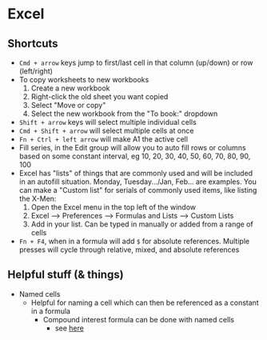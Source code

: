 # Excel

## Shortcuts

- `Cmd + arrow` keys jump to first/last cell in that column (up/down) or row (left/right)
- To copy worksheets to new workbooks
  1. Create a new workbook
  2. Right-click the old sheet you want copied
  3. Select "Move or copy"
  4. Select the new workbook from the "To book:" dropdown
- `Shift + arrow` keys will select multiple individual cells
- `Cmd + Shift + arrow` will select multiple cells at once
- `Fn + Ctrl + left arrow` will make A1 the active cell
- Fill series, in the Edit group will allow you to auto fill rows or columns based on some constant interval, eg 10, 20, 30, 40, 50, 60, 70, 80, 90, 100
- Excel has "lists" of things that are commonly used and will be included in an autofill situation. Monday, Tuesday.../Jan, Feb... are examples. You can make a "Custom list" for serials of commonly used items, like listing the X-Men:
  1. Open the Excel menu in the top left of the window
  2. Excel --> Preferences --> Formulas and Lists --> Custom Lists
  3. Add in your list. Can be typed in manually or added from a range of cells
- `Fn + F4`, when in a formula will add `$` for absolute references. Multiple presses will cycle through relative, mixed, and absolute references

## Helpful stuff (& things)

- Named cells
  - Helpful for naming a cell which can then be referenced as a constant in a formula
    - Compound interest formula can be done with named cells
      - see [here](/Users/jeremyraby/Documents/development/courseNotes/excel/namedCells.jpg)
